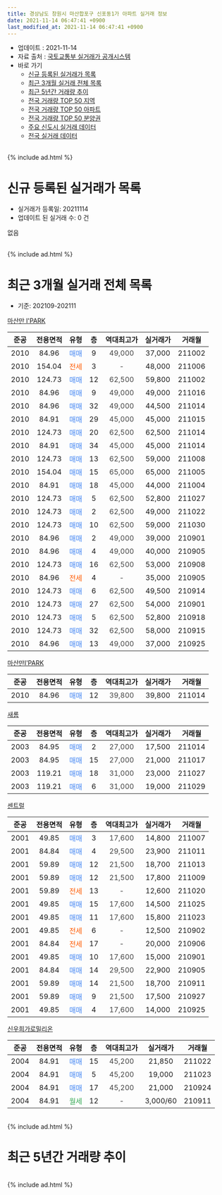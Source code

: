 ```yaml
---
title: 경상남도 창원시 마산합포구 신포동1가 아파트 실거래 정보
date: 2021-11-14 06:47:41 +0900
last_modified_at: 2021-11-14 06:47:41 +0900
---
```


* 업데이트 : 2021-11-14
* 자료 출처 : [국토교통부 실거래가 공개시스템](http://rt.molit.go.kr)
* 바로 가기
    * [신규 등록된 실거래가 목록](#신규-등록된-실거래가-목록)
    * [최근 3개월 실거래 전체 목록](#최근-3개월-실거래-전체-목록)
    * [최근 5년간 거래량 추이](#최근-5년간-거래량-추이)
    * [전국 거래량 TOP 50 지역](https://inasie.github.io/apt-trade-info/최근-3개월-전국에서-가장-거래가-많이-발생한-지역)
    * [전국 거래량 TOP 50 아파트](https://inasie.github.io/apt-trade-info/최근-3개월-전국에서-가장-거래가-많이-발생한-아파트)
    * [전국 거래량 TOP 50 분양권](https://inasie.github.io/apt-trade-info/최근-3개월-전국에서-가장-거래가-많이-발생한-분양권)
    * [주요 신도시 실거래 데이터](https://inasie.github.io/apt-trade-info/주요-신도시)
    * [전국 실거래 데이터](https://inasie.github.io/apt-trade-info/전국)
<br>
{% include ad.html %}
<br>

# 신규 등록된 실거래가 목록
* 실거래가 등록일: 20211114
* 업데이트 된 실거래 수: 0 건

없음

<br>
{% include ad.html %}
<br>

# 최근 3개월 실거래 전체 목록
* 기준: 202109-202111


[마산만 I'PARK](https://search.naver.com/search.naver?query=%EA%B2%BD%EC%83%81%EB%82%A8%EB%8F%84+%EC%B0%BD%EC%9B%90%EC%8B%9C+%EB%A7%88%EC%82%B0%ED%95%A9%ED%8F%AC%EA%B5%AC+%EC%8B%A0%ED%8F%AC%EB%8F%991%EA%B0%80+%EB%A7%88%EC%82%B0%EB%A7%8C+I%27PARK)

|준공|전용면적|유형|층|역대최고가|실거래가|거래월|
|:---:|:---:|:---:|:---:|:---:|:---:|:---:|
|2010|84.96|<span style="color:#4285f3">매매</span>|9|<span style="color:#444444">49,000</span>|37,000|211002|
|2010|154.04|<span style="color:#ff5a00">전세</span>|3|<span style="color:#444444">-</span>|48,000|211006|
|2010|124.73|<span style="color:#4285f3">매매</span>|12|<span style="color:#444444">62,500</span>|59,800|211002|
|2010|84.96|<span style="color:#4285f3">매매</span>|9|<span style="color:#444444">49,000</span>|49,000|211016|
|2010|84.96|<span style="color:#4285f3">매매</span>|32|<span style="color:#444444">49,000</span>|44,500|211014|
|2010|84.91|<span style="color:#4285f3">매매</span>|29|<span style="color:#444444">45,000</span>|45,000|211015|
|2010|124.73|<span style="color:#4285f3">매매</span>|20|<span style="color:#444444">62,500</span>|62,500|211014|
|2010|84.91|<span style="color:#4285f3">매매</span>|34|<span style="color:#444444">45,000</span>|45,000|211014|
|2010|124.73|<span style="color:#4285f3">매매</span>|13|<span style="color:#444444">62,500</span>|59,000|211008|
|2010|154.04|<span style="color:#4285f3">매매</span>|15|<span style="color:#444444">65,000</span>|65,000|211005|
|2010|84.91|<span style="color:#4285f3">매매</span>|18|<span style="color:#444444">45,000</span>|44,000|211004|
|2010|124.73|<span style="color:#4285f3">매매</span>|5|<span style="color:#444444">62,500</span>|52,800|211027|
|2010|124.73|<span style="color:#4285f3">매매</span>|2|<span style="color:#444444">62,500</span>|49,000|211022|
|2010|124.73|<span style="color:#4285f3">매매</span>|10|<span style="color:#444444">62,500</span>|59,000|211030|
|2010|84.96|<span style="color:#4285f3">매매</span>|2|<span style="color:#444444">49,000</span>|39,000|210901|
|2010|84.96|<span style="color:#4285f3">매매</span>|4|<span style="color:#444444">49,000</span>|40,000|210905|
|2010|124.73|<span style="color:#4285f3">매매</span>|16|<span style="color:#444444">62,500</span>|53,000|210908|
|2010|84.96|<span style="color:#ff5a00">전세</span>|4|<span style="color:#444444">-</span>|35,000|210905|
|2010|124.73|<span style="color:#4285f3">매매</span>|6|<span style="color:#444444">62,500</span>|49,500|210914|
|2010|124.73|<span style="color:#4285f3">매매</span>|27|<span style="color:#444444">62,500</span>|54,000|210901|
|2010|124.73|<span style="color:#4285f3">매매</span>|5|<span style="color:#444444">62,500</span>|52,800|210918|
|2010|124.73|<span style="color:#4285f3">매매</span>|32|<span style="color:#444444">62,500</span>|58,000|210915|
|2010|84.96|<span style="color:#4285f3">매매</span>|13|<span style="color:#444444">49,000</span>|37,000|210925|

[마산만I'PARK](https://search.naver.com/search.naver?query=%EA%B2%BD%EC%83%81%EB%82%A8%EB%8F%84+%EC%B0%BD%EC%9B%90%EC%8B%9C+%EB%A7%88%EC%82%B0%ED%95%A9%ED%8F%AC%EA%B5%AC+%EC%8B%A0%ED%8F%AC%EB%8F%991%EA%B0%80+%EB%A7%88%EC%82%B0%EB%A7%8CI%27PARK)

|준공|전용면적|유형|층|역대최고가|실거래가|거래월|
|:---:|:---:|:---:|:---:|:---:|:---:|:---:|
|2010|84.96|<span style="color:#4285f3">매매</span>|12|<span style="color:#444444">39,800</span>|39,800|211014|

[새롬](https://search.naver.com/search.naver?query=%EA%B2%BD%EC%83%81%EB%82%A8%EB%8F%84+%EC%B0%BD%EC%9B%90%EC%8B%9C+%EB%A7%88%EC%82%B0%ED%95%A9%ED%8F%AC%EA%B5%AC+%EC%8B%A0%ED%8F%AC%EB%8F%991%EA%B0%80+%EC%83%88%EB%A1%AC)

|준공|전용면적|유형|층|역대최고가|실거래가|거래월|
|:---:|:---:|:---:|:---:|:---:|:---:|:---:|
|2003|84.95|<span style="color:#4285f3">매매</span>|2|<span style="color:#444444">27,000</span>|17,500|211014|
|2003|84.95|<span style="color:#4285f3">매매</span>|15|<span style="color:#444444">27,000</span>|21,000|211017|
|2003|119.21|<span style="color:#4285f3">매매</span>|18|<span style="color:#444444">31,000</span>|23,000|211027|
|2003|119.21|<span style="color:#4285f3">매매</span>|6|<span style="color:#444444">31,000</span>|19,000|211029|

[센트럴](https://search.naver.com/search.naver?query=%EA%B2%BD%EC%83%81%EB%82%A8%EB%8F%84+%EC%B0%BD%EC%9B%90%EC%8B%9C+%EB%A7%88%EC%82%B0%ED%95%A9%ED%8F%AC%EA%B5%AC+%EC%8B%A0%ED%8F%AC%EB%8F%991%EA%B0%80+%EC%84%BC%ED%8A%B8%EB%9F%B4)

|준공|전용면적|유형|층|역대최고가|실거래가|거래월|
|:---:|:---:|:---:|:---:|:---:|:---:|:---:|
|2001|49.85|<span style="color:#4285f3">매매</span>|3|<span style="color:#444444">17,600</span>|14,800|211007|
|2001|84.84|<span style="color:#4285f3">매매</span>|4|<span style="color:#444444">29,500</span>|23,900|211011|
|2001|59.89|<span style="color:#4285f3">매매</span>|12|<span style="color:#444444">21,500</span>|18,700|211013|
|2001|59.89|<span style="color:#4285f3">매매</span>|12|<span style="color:#444444">21,500</span>|17,800|211009|
|2001|59.89|<span style="color:#ff5a00">전세</span>|13|<span style="color:#444444">-</span>|12,600|211020|
|2001|49.85|<span style="color:#4285f3">매매</span>|15|<span style="color:#444444">17,600</span>|14,500|211025|
|2001|49.85|<span style="color:#4285f3">매매</span>|11|<span style="color:#444444">17,600</span>|15,800|211023|
|2001|49.85|<span style="color:#ff5a00">전세</span>|6|<span style="color:#444444">-</span>|12,500|210902|
|2001|84.84|<span style="color:#ff5a00">전세</span>|17|<span style="color:#444444">-</span>|20,000|210906|
|2001|49.85|<span style="color:#4285f3">매매</span>|10|<span style="color:#444444">17,600</span>|15,000|210901|
|2001|84.84|<span style="color:#4285f3">매매</span>|14|<span style="color:#444444">29,500</span>|22,900|210905|
|2001|59.89|<span style="color:#4285f3">매매</span>|14|<span style="color:#444444">21,500</span>|18,700|210911|
|2001|59.89|<span style="color:#4285f3">매매</span>|9|<span style="color:#444444">21,500</span>|17,500|210927|
|2001|49.85|<span style="color:#4285f3">매매</span>|4|<span style="color:#444444">17,600</span>|14,000|210925|


<script async src="//pagead2.googlesyndication.com/pagead/js/adsbygoogle.js"></script>
<!-- 기본 -->
<ins class="adsbygoogle"
     style="display:block"
     data-ad-client="ca-pub-2446590836940007"
     data-ad-slot="1659523306"
     data-ad-format="auto"
     data-full-width-responsive="true"></ins>
<script>
(adsbygoogle = window.adsbygoogle || []).push({});
</script>


[신우희가로밀리온](https://search.naver.com/search.naver?query=%EA%B2%BD%EC%83%81%EB%82%A8%EB%8F%84+%EC%B0%BD%EC%9B%90%EC%8B%9C+%EB%A7%88%EC%82%B0%ED%95%A9%ED%8F%AC%EA%B5%AC+%EC%8B%A0%ED%8F%AC%EB%8F%991%EA%B0%80+%EC%8B%A0%EC%9A%B0%ED%9D%AC%EA%B0%80%EB%A1%9C%EB%B0%80%EB%A6%AC%EC%98%A8)

|준공|전용면적|유형|층|역대최고가|실거래가|거래월|
|:---:|:---:|:---:|:---:|:---:|:---:|:---:|
|2004|84.91|<span style="color:#4285f3">매매</span>|15|<span style="color:#444444">45,200</span>|21,850|211022|
|2004|84.91|<span style="color:#4285f3">매매</span>|5|<span style="color:#444444">45,200</span>|19,000|211023|
|2004|84.91|<span style="color:#4285f3">매매</span>|17|<span style="color:#444444">45,200</span>|21,000|210924|
|2004|84.91|<span style="color:#34a853">월세</span>|12|<span style="color:#444444">-</span>|3,000/60|210911|


<br>
{% include ad.html %}
<br>

# 최근 5년간 거래량 추이


<div style="width:100%;">
    <canvas id="deal_progress" height="200"></canvas>
</div>

<script>
new Chart(document.getElementById("deal_progress"), {
    type: 'line',
    data: {
        labels: ['201611','201612','201701','201702','201703','201704','201705','201706','201707','201708','201709','201710','201711','201712','201801','201802','201803','201804','201805','201806','201807','201808','201809','201810','201811','201812','201901','201902','201903','201904','201905','201906','201907','201908','201909','201910','201911','201912','202001','202002','202003','202004','202005','202006','202007','202008','202009','202010','202011','202012','202101','202102','202103','202104','202105','202106','202107','202108','202109','202110','202111'],
        datasets: [{
            label: '매매',
            pointRadius: 1,
            data: [7, 4, 4, 6, 5, 5, 5, 4, 10, 2, 4, 7, 4, 6, 2, 3, 1, 5, 1, 4, 6, 2, 2, 6, 9, 4, 5, 3, 4, 6, 3, 2, 3, 4, 5, 7, 5, 10, 11, 8, 7, 2, 8, 13, 18, 11, 8, 12, 22, 30, 18, 10, 18, 22, 40, 24, 14, 8, 14, 26, 0],
            borderColor: "rgba(255, 201, 14, 1)",
            backgroundColor: "rgba(255, 201, 14, 0.5)",
            fill: false,
            lineTension: 0
        },{
            label: '전월세',
            pointRadius: 1,
            data: [2, 1, 1, 4, 4, 3, 3, 6, 5, 4, 6, 2, 3, 4, 2, 8, 2, 4, 6, 3, 7, 2, 6, 5, 5, 3, 7, 3, 6, 4, 2, 3, 4, 4, 2, 3, 4, 5, 2, 5, 5, 4, 3, 4, 9, 6, 2, 4, 4, 6, 7, 7, 5, 8, 16, 14, 7, 4, 4, 2, 0],
            borderColor: "rgba(0, 141, 185, 1)",
            backgroundColor: "rgba(0, 141, 185, 0.5)",
            fill: false,
            lineTension: 0
        }
        ]
    },
    options: {
        responsive: true,
        title: {
            display: false
        },
        tooltips: {
            mode: 'index',
            intersect: false
        },
        hover: {
            mode: 'nearest',
            intersect: true
        },
        scales: {
            xAxes: [{
                display: true,
                scaleLabel: {
                    display: true,
                    labelString: '년/월'
                }
            }],
            yAxes: [{
                display: true,
                ticks: {
                    suggestedMin: 0,
                },
                scaleLabel: {
                    display: true,
                    labelString: '실거래 수'
                }
            }]
        }
    }
});

</script>


<br>
{% include ad.html %}
<br>

